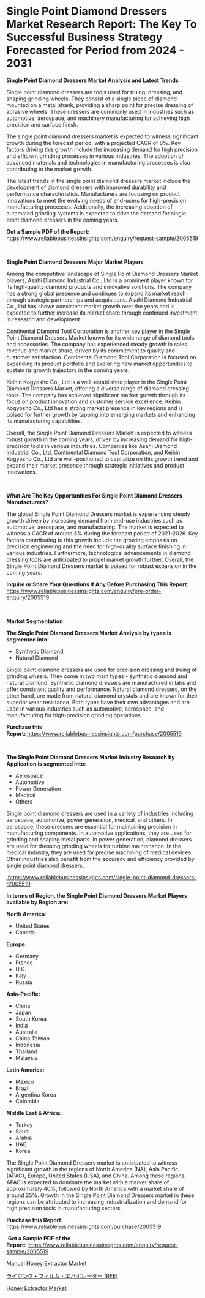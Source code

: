 <p><h1>Single Point Diamond Dressers Market Research Report: The Key To Successful Business Strategy Forecasted for Period from 2024 - 2031</h1></p><p><strong>Single Point Diamond Dressers Market Analysis and Latest Trends</strong></p>
<p><p>Single point diamond dressers are tools used for truing, dressing, and shaping grinding wheels. They consist of a single piece of diamond mounted on a metal shank, providing a sharp point for precise dressing of abrasive wheels. These dressers are commonly used in industries such as automotive, aerospace, and machinery manufacturing for achieving high precision and surface finish.</p><p>The single point diamond dressers market is expected to witness significant growth during the forecast period, with a projected CAGR of 8%. Key factors driving this growth include the increasing demand for high precision and efficient grinding processes in various industries. The adoption of advanced materials and technologies in manufacturing processes is also contributing to the market growth.</p><p>The latest trends in the single point diamond dressers market include the development of diamond dressers with improved durability and performance characteristics. Manufacturers are focusing on product innovations to meet the evolving needs of end-users for high-precision manufacturing processes. Additionally, the increasing adoption of automated grinding systems is expected to drive the demand for single point diamond dressers in the coming years.</p></p>
<p><strong>Get a Sample PDF of the Report:&nbsp;</strong> <a href="https://www.reliablebusinessinsights.com/enquiry/request-sample/2005519">https://www.reliablebusinessinsights.com/enquiry/request-sample/2005519</a></p>
<p>&nbsp;</p>
<p><strong>Single Point Diamond Dressers Major Market Players</strong></p>
<p><p>Among the competitive landscape of Single Point Diamond Dressers Market players, Asahi Diamond Industrial Co., Ltd is a prominent player known for its high-quality diamond products and innovative solutions. The company has a strong global presence and continues to expand its market reach through strategic partnerships and acquisitions. Asahi Diamond Industrial Co., Ltd has shown consistent market growth over the years and is expected to further increase its market share through continued investment in research and development.</p><p>Continental Diamond Tool Corporation is another key player in the Single Point Diamond Dressers Market known for its wide range of diamond tools and accessories. The company has experienced steady growth in sales revenue and market share, driven by its commitment to quality and customer satisfaction. Continental Diamond Tool Corporation is focused on expanding its product portfolio and exploring new market opportunities to sustain its growth trajectory in the coming years.</p><p>Keihin Kogyosho Co., Ltd is a well-established player in the Single Point Diamond Dressers Market, offering a diverse range of diamond dressing tools. The company has achieved significant market growth through its focus on product innovation and customer service excellence. Keihin Kogyosho Co., Ltd has a strong market presence in key regions and is poised for further growth by tapping into emerging markets and enhancing its manufacturing capabilities.</p><p>Overall, the Single Point Diamond Dressers Market is expected to witness robust growth in the coming years, driven by increasing demand for high-precision tools in various industries. Companies like Asahi Diamond Industrial Co., Ltd, Continental Diamond Tool Corporation, and Keihin Kogyosho Co., Ltd are well-positioned to capitalize on this growth trend and expand their market presence through strategic initiatives and product innovations.</p></p>
<p>&nbsp;</p>
<p><strong>What Are The Key Opportunities For Single Point Diamond Dressers Manufacturers?</strong></p>
<p><p>The global Single Point Diamond Dressers market is experiencing steady growth driven by increasing demand from end-use industries such as automotive, aerospace, and manufacturing. The market is expected to witness a CAGR of around 5% during the forecast period of 2021-2026. Key factors contributing to this growth include the growing emphasis on precision engineering and the need for high-quality surface finishing in various industries. Furthermore, technological advancements in diamond dressing tools are anticipated to propel market growth further. Overall, the Single Point Diamond Dressers market is poised for robust expansion in the coming years.</p></p>
<p><strong>Inquire or Share Your Questions If Any Before Purchasing This Report:</strong> <a href="https://www.reliablebusinessinsights.com/enquiry/pre-order-enquiry/2005519">https://www.reliablebusinessinsights.com/enquiry/pre-order-enquiry/2005519</a></p>
<p>&nbsp;</p>
<p><strong>Market Segmentation</strong></p>
<p><strong>The Single Point Diamond Dressers Market Analysis by types is segmented into:</strong></p>
<p><ul><li>Synthetic Diamond</li><li>Natural Diamond</li></ul></p>
<p><p>Single point diamond dressers are used for precision dressing and truing of grinding wheels. They come in two main types - synthetic diamond and natural diamond. Synthetic diamond dressers are manufactured in labs and offer consistent quality and performance. Natural diamond dressers, on the other hand, are made from natural diamond crystals and are known for their superior wear resistance. Both types have their own advantages and are used in various industries such as automotive, aerospace, and manufacturing for high-precision grinding operations.</p></p>
<p><strong>Purchase this Report:&nbsp;</strong><a href="https://www.reliablebusinessinsights.com/purchase/2005519">https://www.reliablebusinessinsights.com/purchase/2005519</a></p>
<p>&nbsp;</p>
<p><strong>The Single Point Diamond Dressers Market Industry Research by Application is segmented into:</strong></p>
<p><ul><li>Aerospace</li><li>Automotive</li><li>Power Generation</li><li>Medical</li><li>Others</li></ul></p>
<p><p>Single point diamond dressers are used in a variety of industries including aerospace, automotive, power generation, medical, and others. In aerospace, these dressers are essential for maintaining precision in manufacturing components. In automotive applications, they are used for grinding and shaping metal parts. In power generation, diamond dressers are used for dressing grinding wheels for turbine maintenance. In the medical industry, they are used for precise machining of medical devices. Other industries also benefit from the accuracy and efficiency provided by single point diamond dressers.</p></p>
<p><a href="https://www.reliablebusinessinsights.com/single-point-diamond-dressers-r2005519">&nbsp;https://www.reliablebusinessinsights.com/single-point-diamond-dressers-r2005519</a></p>
<p><strong>In terms of Region, the Single Point Diamond Dressers Market Players available by Region are:</strong></p>
<p>
    <p> <strong> North America: </strong>
        <ul>
            <li>United States</li>
            <li>Canada</li>
        </ul>
        </p> 
    <p> <strong> Europe: </strong>
        <ul>
            <li>Germany</li>
            <li>France</li>
            <li>U.K.</li>
            <li>Italy</li>
            <li>Russia</li>
        </ul>
        </p> 
    <p> <strong> Asia-Pacific: </strong>
        <ul>
            <li>China</li>
            <li>Japan</li>
            <li>South Korea</li>
            <li>India</li>
            <li>Australia</li>
            <li>China Taiwan</li>
            <li>Indonesia</li>
            <li>Thailand</li>
            <li>Malaysia</li>
        </ul>
        </p> 
    <p> <strong> Latin America: </strong>
        <ul>
            <li>Mexico</li>
            <li>Brazil</li>
            <li>Argentina Korea</li>
            <li>Colombia</li>
        </ul>
        </p> 
    <p> <strong> Middle East & Africa: </strong>
        <ul>
            <li>Turkey</li>
            <li>Saudi</li>
            <li>Arabia</li>
            <li>UAE</li>
            <li>Korea</li>
        </ul>
    </p>
    </p>
<p><p>The Single Point Diamond Dressers market is anticipated to witness significant growth in the regions of North America (NA), Asia Pacific (APAC), Europe, United States (USA), and China. Among these regions, APAC is expected to dominate the market with a market share of approximately 40%, followed by North America with a market share of around 25%. Growth in the Single Point Diamond Dressers market in these regions can be attributed to increasing industrialization and demand for high precision tools in manufacturing sectors.</p></p>
<p><strong>Purchase this Report: </strong><a href="https://www.reliablebusinessinsights.com/purchase/2005519">https://www.reliablebusinessinsights.com/purchase/2005519</a></p>
<p>&nbsp;<strong>Get a Sample PDF of the Report:&nbsp;&nbsp;</strong><a href="https://www.reliablebusinessinsights.com/enquiry/request-sample/2005519">https://www.reliablebusinessinsights.com/enquiry/request-sample/2005519</a></p>
<p><strong></strong></p>
<p><p><a href="https://github.com/dancokkoe288/Market-Research-Report-List-1/blob/main/manual-honey-extractor-market.md">Manual Honey Extractor Market</a></p><p><a href="https://github.com/BrionnaBoyle/Market-Research-Report-List-1/blob/main/1311393161044.md">ライジング・フィルム・エバポレーター (RFE)</a></p><p><a href="https://github.com/lamhaoka57/Market-Research-Report-List-1/blob/main/honey-extractor-market.md">Honey Extractor Market</a></p></p>